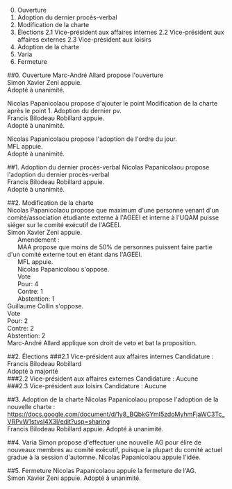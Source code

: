 0. Ouverture
1. Adoption du dernier procès-verbal
2. Modification de la charte
2. Élections
	2.1 Vice-président aux affaires internes
	2.2 Vice-président aux affaires externes
	2.3 Vice-président aux loisirs
3. Adoption de la charte
4. Varia
5. Fermeture

##0. Ouverture
Marc-André Allard propose l'ouverture  
Simon Xavier Zeni appuie.  
Adopté à unanimité.    

Nicolas Papanicolaou propose d'ajouter le point Modification de la charte après le point 1. Adoption du dernier pv.  
Francis Bilodeau Robillard appuie.  
Adopté à unanimité.    

Nicolas Papanicolaou propose l'adoption de l'ordre du jour.  
MFL appuie.  
Adopté à unanimité.    

##1. Adoption du dernier procès-verbal
Nicolas Papanicolaou propose l'adoption du dernier procès-verbal  
Francis Bilodeau Robillard appuie.  
Adopté à unanimité.  

##2. Modification de la charte  
Nicolas Papanicolaou propose que maximum d'une personne venant d'un comité/association étudiante externe à l'AGEEI et interne à l'UQAM puisse siéger sur le comité exécutif de l'AGEEI.  
Simon Xavier Zeni appuie.  
&nbsp;&nbsp;&nbsp;&nbsp;&nbsp;&nbsp;Amendement :  
&nbsp;&nbsp;&nbsp;&nbsp;&nbsp;&nbsp;MAA propose que moins de 50% de personnes puissent faire partie d'un comité externe tout en étant dans l'AGEEI.  
&nbsp;&nbsp;&nbsp;&nbsp;&nbsp;&nbsp;MFL appuie.  
&nbsp;&nbsp;&nbsp;&nbsp;&nbsp;&nbsp;Nicolas Papanicolaou s'oppose.  
&nbsp;&nbsp;&nbsp;&nbsp;&nbsp;&nbsp;Vote  
&nbsp;&nbsp;&nbsp;&nbsp;&nbsp;&nbsp;Pour: 4     
&nbsp;&nbsp;&nbsp;&nbsp;&nbsp;&nbsp;Contre: 1  
&nbsp;&nbsp;&nbsp;&nbsp;&nbsp;&nbsp;Abstention: 1  
Guillaume Collin s'oppose.  
Vote  
Pour: 2  
Contre: 2  
Abstention: 2  
Marc-André Allard applique son droit de veto et bat la proposition.    

##2. Élections
###2.1 Vice-président aux affaires internes
		Candidature : Francis Bilodeau Robillard  
				Adopté à majorité  
###2.2 Vice-président aux affaires externes
		Candidature : Aucune  
###2.3 Vice-président aux loisirs
		Candidature : Aucune    

##3. Adoption de la charte
Nicolas Papanicolaou propose l'adoption de la nouvelle charte :  
https://docs.google.com/document/d/1y8_BQbkGYmI5zdoMyhmFjaWC3Tc_VRPvW1stvsl4X3I/edit?usp=sharing  
Francis Bilodeau Robillard appuie.
Adopté à unanimité.    

##4. Varia
Simon propose d'effectuer une nouvelle AG pour élire de nouveaux membres au comité exécutif, puisque la plupart du comité actuel gradue à la session d'automne. Nicolas Papanicolaou appuie l'idée.    

##5. Fermeture
Nicolas Papanicolaou appuie la fermeture de l'AG.  
Simon Xavier Zeni appuie.
Adopté à unanimité.
